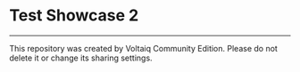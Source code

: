 # Test Showcase 2



---

This repository was created by Voltaiq Community Edition. Please do not delete it or change its
sharing settings.
